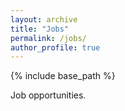 ```yaml
---
layout: archive
title: "Jobs"
permalink: /jobs/
author_profile: true
---
```


{% include base_path %}


Job opportunities.


